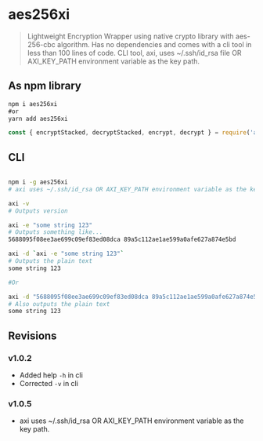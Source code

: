 # aes256xi

> Lightweight Encryption Wrapper using native crypto library with aes-256-cbc algorithm. 
> Has no dependencies and comes with a cli tool in less than 100 lines of code.
> CLI tool, axi, uses ~/.ssh/id_rsa file OR AXI_KEY_PATH environment variable as the key path.

## As npm library

```js
npm i aes256xi
#or
yarn add aes256xi

const { encryptStacked, decryptStacked, encrypt, decrypt } = require('aes256xi');

```
## CLI

```bash

npm i -g aes256xi
# axi uses ~/.ssh/id_rsa OR AXI_KEY_PATH environment variable as the key path.

axi -v
# Outputs version

axi -e "some string 123"
# Outputs something like...
5688095f08ee3ae699c09ef83ed08dca 89a5c112ae1ae599a0afe627a874e5bd

axi -d `axi -e "some string 123"`
# Outputs the plain text
some string 123

#Or

axi -d "5688095f08ee3ae699c09ef83ed08dca 89a5c112ae1ae599a0afe627a874e5bd"
# Also outputs the plain text
some string 123
```

## Revisions

### v1.0.2

- Added help `-h` in cli
- Corrected `-v` in cli

### v1.0.5
- axi uses ~/.ssh/id_rsa OR AXI_KEY_PATH environment variable as the key path.
